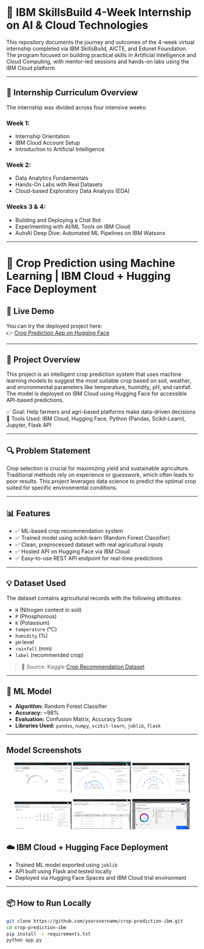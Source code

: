 # 🚀 IBM SkillsBuild 4-Week Internship on AI & Cloud Technologies

This repository documents the journey and outcomes of the 4-week virtual internship completed via IBM SkillsBuild, AICTE, and Edunet Foundation. The program focused on building practical skills in Artificial Intelligence and Cloud Computing, with mentor-led sessions and hands-on labs using the IBM Cloud platform.

---

## 📖 Internship Curriculum Overview

The internship was divided across four intensive weeks:

### Week 1:  
- Internship Orientation  
- IBM Cloud Account Setup  
- Introduction to Artificial Intelligence  

### Week 2:  
- Data Analytics Fundamentals  
- Hands-On Labs with Real Datasets  
- Cloud-based Exploratory Data Analysis (EDA)  

### Weeks 3 & 4:  
- Building and Deploying a Chat Bot  
- Experimenting with AI/ML Tools on IBM Cloud  
- AutoAI Deep Dive: Automated ML Pipelines on IBM Watsonx  

---


# 🌾 Crop Prediction using Machine Learning | IBM Cloud + Hugging Face Deployment

## 🚀 Live Demo

You can try the deployed project here:  
👉 [Crop Prediction App on Hugging Face](https://huggingface.co/spaces/siddhiii/Crop_Prediction)


---

## 📌 Project Overview
This project is an intelligent crop prediction system that uses machine learning models to suggest the most suitable crop based on soil, weather, and environmental parameters like temperature, humidity, pH, and rainfall. The model is deployed on IBM Cloud using Hugging Face for accessible API-based predictions.

✅ Goal: Help farmers and agri-based platforms make data-driven decisions  
🚀 Tools Used: IBM Cloud, Hugging Face, Python (Pandas, Scikit-Learn), Jupyter, Flask API

---

## 🔍 Problem Statement
Crop selection is crucial for maximizing yield and sustainable agriculture. Traditional methods rely on experience or guesswork, which often leads to poor results. This project leverages data science to predict the optimal crop suited for specific environmental conditions.

---

## 📊 Features

- ✅ ML-based crop recommendation system  
- ✅ Trained model using scikit-learn (Random Forest Classifier)  
- ✅ Clean, preprocessed dataset with real agricultural inputs  
- ✅ Hosted API on Hugging Face via IBM Cloud  
- ✅ Easy-to-use REST API endpoint for real-time predictions

---

## 💡 Dataset Used
The dataset contains agricultural records with the following attributes:

- `N` (Nitrogen content in soil)
- `P` (Phosphorous)
- `K` (Potassium)
- `temperature` (°C)
- `humidity` (%)
- `pH` level
- `rainfall` (mm)
- `label` (recommended crop)

> 📂 Source: Kaggle [Crop Recommendation Dataset](https://www.kaggle.com/datasets/atharvaingle/crop-recommendation-dataset)

---

## 🧠 ML Model

- **Algorithm:** Random Forest Classifier  
- **Accuracy:** ~98%  
- **Evaluation:** Confusion Matrix, Accuracy Score  
- **Libraries Used:** `pandas`, `numpy`, `scikit-learn`, `joblib`, `flask`

---
## Model Screenshots


<!-- First Row -->
<p align="center">
  <img src="Screenshot%20(78).png" alt="Screenshot 78" width="30%" />
  <img src="Screenshot%20(79).png" alt="Screenshot 79" width="30%" />
  <img src="Screenshot%20(80).png" alt="Screenshot 80" width="30%" />
</p>

<!-- Second Row -->
<p align="center">
  <img src="Screenshot%20(81).png" alt="Screenshot 81" width="30%" />
  <img src="Screenshot%20(83).png" alt="Screenshot 83" width="30%" />
  <img src="Screenshot%20(84).png" alt="Screenshot 84" width="30%" />
</p>




## ☁️ IBM Cloud + Hugging Face Deployment

- Trained ML model exported using `joblib`
- API built using Flask and tested locally
- Deployed via Hugging Face Spaces and IBM Cloud trial environment

---

## 📦 How to Run Locally

```bash
git clone https://github.com/yourusername/crop-prediction-ibm.git
cd crop-prediction-ibm
pip install -r requirements.txt
python app.py
